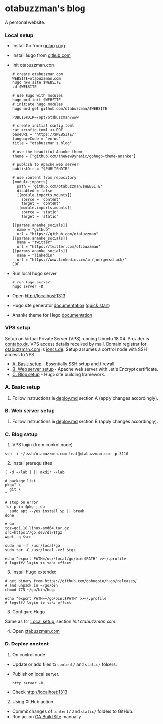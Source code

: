 # otabuzzman's blog
A personal website.

### Local setup
- Install Go from [golang.org](https://golang.org/doc/install)
- Install hugo from [github.com](https://github.com/gohugoio/hugo/releases/tag/v0.111.3)

- Init otabuzzman.com

  ```
  # create otabuzzman.com
  WEBSITE=otabuzzman.com
  hugo new site $WEBSITE
  cd $WEBSITE
  
  # use Hugo with modules
  hugo mod init $WEBSITE
  # initiate hugo modules
  hugo mod get github.com/otabuzzman/$WEBSITE
  
  PUBLISHDIR=/opt/otabuzzman/www
  
  # create initial config.toml
  cat >config.toml <<-EOF
  baseURL = 'https://$WEBSITE/'
  languageCode = 'en-us'
  title = "otabuzzman's blog"
  
  # use the beautiful Ananke theme
  theme = ["github.com/theNewDynamic/gohugo-theme-ananke"]
  
  # publish to Apache web server
  publishDir = "$PUBLISHDIR"
  
  # use content from repository
  [module.imports]
    path = 'github.com/otabuzzman/$WEBSITE'
    disabled = false
    [[module.imports.mounts]]
      source = 'content'
      target = 'content'
    [[module.imports.mounts]]
      source = 'static'
      target = 'static'
  
  [[params.ananke_socials]]
    name = "github"
    url = "https://github.com/otabuzzman"
  [[params.ananke_socials]]
    name = "twitter"
    url = "https://twitter.com/otabuzzman"
  [[params.ananke_socials]]
    name = "linkedin"
    url = "https://www.linkedin.com/in/juergenschuck/"
  EOF
  ```

- Run local hugo server

  ```
  # run hugo server
  hugo server -D
  ```

- Open [http://localhost:1313](http://localhost:1313)

- Hugo site generator [documentation](https://gohugo.io/documentation/) ([quick start](https://gohugo.io/getting-started/quick-start/))
- Ananke theme for Hugo [documentation](https://github.com/theNewDynamic/gohugo-theme-ananke)

### VPS setup
Setup on Virtual Private Server (VPS) running Ubuntu 18.04. Provider is [contabo.de](https://contabo.de/). VPS access details received by mail. Domain registrar for [otabuzzman.com](https://www.whois.com/whois/otabuzzman.com) is [ionos.de](https://www.ionos.de/). Setup assumes a control node with SSH access to VPS.

* [A. Basic setup](#A-Basic-setup) - Essentially SSH setup and firewall.<br>
* [B. Web server setup](#B-Web-server-setup) - Apache web server with Let's Encrypt certificate.
* [C. Blog setup](#C-Blog-setup) - Hugo site building framework.

### A. Basic setup

1. Follow instructions in [deploy.md](https://github.com/otabuzzman/chartacaeli-web/blob/master/deploy.md#A-Basic-setup) section A (apply changes accordingly).

### B. Web server setup

1. Follow instructions in [deploy.md](https://github.com/otabuzzman/chartacaeli-web/blob/master/deploy.md#B-Web-server-setup) section B (apply changes accordingly).

### C. Blog setup

1. VPS login (from control node)

  ```
  ssh -i ~/.ssh/otabuzzman.com leaf@otabuzzman.com -p 3110
  ```

2. Install prerequisites

  ```
  [ -d ~/lab ] || mkdir ~/lab

  # package list
  pkg=" \
    git \
  "

  # stop on error
  for p in $pkg ; do
    sudo apt --yes install $p || break
  done

  # Go
  tgz=go1.18.linux-amd64.tar.gz
  src=https://go.dev/dl/$tgz
  wget -q $src

  sudo rm -rf /usr/local/go
  sudo tar -C /usr/local -xzf $tgz

  echo "export PATH=/usr/local/go/bin:$PATH" >>~/.profile
  # logoff/ login to take effect
  ```

3. Install Hugo extended

  ```
  # get binary from https://github.com/gohugoio/hugo/releases/
  # and unpack in ~/go/bin
  chmod 775 ~/go/bin/hugo

  echo "export PATH=~/go/bin:$PATH" >>~/.profile
  # logoff/ login to take effect
  ```

3. Configure Hugo

  Same as for [Local setup](#Local-setup), section _Init otabuzzman.com_.

4. Open [otabuzzman.com](https://otabuzzman.com)

### D. Deploy content

1. On control node

  - Update or add files to `content/` and `static/` folders.
  - Publish on local server.

    ```
    http server -D
    ```
  - Check [http://localhost:1313](http://localhost:1313)

2. Using GitHub action
  - Commit changes of `content/` and `static/` folders to GitHub.
  - Run action [GA Build Site](https://github.com/otabuzzman/otabuzzman.com/actions/workflows/ga-build-site.yml) manually
